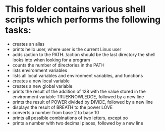 # This folder contains various shell scripts which performs the following tasks:
* creates an alias
* prints hello user, where user is the current Linux user
* adds /action to the PATH. /action should be the last directory the shell looks into when looking for a program
* counts the number of directories in the PATH
* lists environment variables
* lists all local variables and environment variables, and functions
* creates a new local variable
* creates a new global variable
* prints the result of the addition of 128 with the value stored in the environment variable TRUEKNOWLEDGE, followed by a new line
* prints the result of POWER divided by DIVIDE, followed by a new line
* displays the result of BREATH to the power LOVE
* converts a number from base 2 to base 10
* prints all possible combinations of two letters, except oo
* prints a number with two decimal places, followed by a new line


